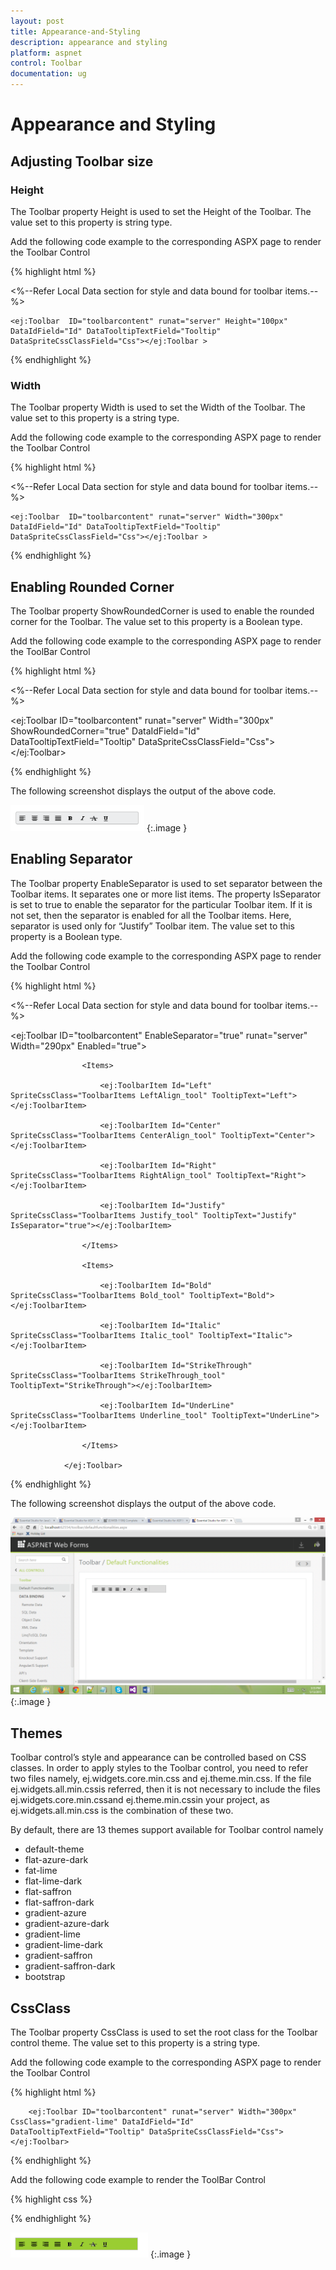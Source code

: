 ```yaml
---
layout: post
title: Appearance-and-Styling
description: appearance and styling 
platform: aspnet
control: Toolbar
documentation: ug
---
```


# Appearance and Styling 

## Adjusting Toolbar size

### Height

The Toolbar property Height is used to set the Height of the Toolbar. The value set to this property is string type. 

Add the following code example to the corresponding ASPX page to render the Toolbar Control



{% highlight html %}



<%--Refer Local Data section for style and data bound for toolbar items.--%>

    <ej:Toolbar  ID="toolbarcontent" runat="server" Height="100px" DataIdField="Id" DataTooltipTextField="Tooltip" DataSpriteCssClassField="Css"></ej:Toolbar >





{% endhighlight %}



### Width

The Toolbar property Width is used to set the Width of the Toolbar. The value set to this property is a string type. 

Add the following code example to the corresponding ASPX page to render the Toolbar Control



{% highlight html %}



<%--Refer Local Data section for style and data bound for toolbar items.--%>

    <ej:Toolbar  ID="toolbarcontent" runat="server" Width="300px" DataIdField="Id" DataTooltipTextField="Tooltip" DataSpriteCssClassField="Css"></ej:Toolbar >



{% endhighlight %}



## Enabling Rounded Corner 

The Toolbar property ShowRoundedCorner is used to enable the rounded corner for the Toolbar. The value set to this property is a Boolean type.

Add the following code example to the corresponding ASPX page to render the ToolBar Control



{% highlight html %}



<%--Refer Local Data section for style and data bound for toolbar items.--%>

<ej:Toolbar ID="toolbarcontent" runat="server" Width="300px" ShowRoundedCorner="true" DataIdField="Id" DataTooltipTextField="Tooltip" DataSpriteCssClassField="Css"></ej:Toolbar>



{% endhighlight %}



The following screenshot displays the output of the above code.



![](Appearance-and-Styling_images/Appearance-and-Styling_img1.png)
{:.image }




## Enabling Separator 

The Toolbar property EnableSeparator is used to set separator between the Toolbar items. It separates one or more list items. The property IsSeparator is set to true to enable the separator for the particular Toolbar item. If it is not set, then the separator is enabled for all the Toolbar items. Here, separator is used only for “Justify” Toolbar item. The value set to this property is a Boolean type. 

Add the following code example to the corresponding ASPX page to render the Toolbar Control



{% highlight html %}



<%--Refer Local Data section for style and data bound for toolbar items.--%>

<ej:Toolbar ID="toolbarcontent" EnableSeparator="true" runat="server" Width="290px" Enabled="true">

                    <Items>

                        <ej:ToolbarItem Id="Left" SpriteCssClass="ToolbarItems LeftAlign_tool" TooltipText="Left"></ej:ToolbarItem>

                        <ej:ToolbarItem Id="Center" SpriteCssClass="ToolbarItems CenterAlign_tool" TooltipText="Center"></ej:ToolbarItem>

                        <ej:ToolbarItem Id="Right" SpriteCssClass="ToolbarItems RightAlign_tool" TooltipText="Right"></ej:ToolbarItem>

                        <ej:ToolbarItem Id="Justify" SpriteCssClass="ToolbarItems Justify_tool" TooltipText="Justify" IsSeparator="true"></ej:ToolbarItem>

                    </Items>

                    <Items>

                        <ej:ToolbarItem Id="Bold" SpriteCssClass="ToolbarItems Bold_tool" TooltipText="Bold"></ej:ToolbarItem>

                        <ej:ToolbarItem Id="Italic" SpriteCssClass="ToolbarItems Italic_tool" TooltipText="Italic"></ej:ToolbarItem>

                        <ej:ToolbarItem Id="StrikeThrough" SpriteCssClass="ToolbarItems StrikeThrough_tool" TooltipText="StrikeThrough"></ej:ToolbarItem>

                        <ej:ToolbarItem Id="UnderLine" SpriteCssClass="ToolbarItems Underline_tool" TooltipText="UnderLine"></ej:ToolbarItem>

                    </Items>

                </ej:Toolbar>





{% endhighlight %}

The following screenshot displays the output of the above code.



 ![](Appearance-and-Styling_images/Appearance-and-Styling_img2.png) 
{:.image }




## Themes

Toolbar control’s style and appearance can be controlled based on CSS classes. In order to apply styles to the Toolbar control, you need to refer two files namely, ej.widgets.core.min.css and ej.theme.min.css. If the file ej.widgets.all.min.cssis referred, then it is not necessary to include the files ej.widgets.core.min.cssand ej.theme.min.cssin your project, as ej.widgets.all.min.css is the combination of these two. 

By default, there are 13 themes support available for Toolbar control namely

* default-theme
* flat-azure-dark
* fat-lime
* flat-lime-dark
* flat-saffron
* flat-saffron-dark
* gradient-azure
* gradient-azure-dark
* gradient-lime
* gradient-lime-dark
* gradient-saffron
* gradient-saffron-dark
* bootstrap

## CssClass 


The Toolbar property CssClass is used to set the root class for the Toolbar control theme. The value set to this property is a string type. 

Add the following code example to the corresponding ASPX page to render the Toolbar Control



{% highlight html %}



        <ej:Toolbar ID="toolbarcontent" runat="server" Width="300px" CssClass="gradient-lime" DataIdField="Id" DataTooltipTextField="Tooltip" DataSpriteCssClassField="Css"></ej:Toolbar>



{% endhighlight %}

Add the following code example to render the ToolBar Control

{% highlight css %}



   <style type="text/css">

    .gradient-lime {

        background-color: yellowgreen;

    }

</style>



{% endhighlight %}



![](Appearance-and-Styling_images/Appearance-and-Styling_img3.png) 
{:.image }


